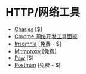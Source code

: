 # HTTP/网络工具

* [Charles](http://www.charlesproxy.com/) [$]
* [Chrome 网络开发工具面板](https://developers.google.com/web/tools/chrome-devtools/profile/network-performance/resource-loading)
* [Insomnia](https://insomnia.rest/) [免费 - $]
* [Mitmproxy](https://mitmproxy.org/) [免费]
* [Paw](https://paw.cloud/) [$]
* [Postman](https://www.getpostman.com/) [免费 - $]




































 






